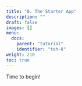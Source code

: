 ```yaml
---
title: "0. The Starter App"
description: ""
draft: false
images: []
menu:
  docs:
    parent: "tutorial"
    identifier: "toh-0"
weight: 210
toc: true
---
```


Time to begin!